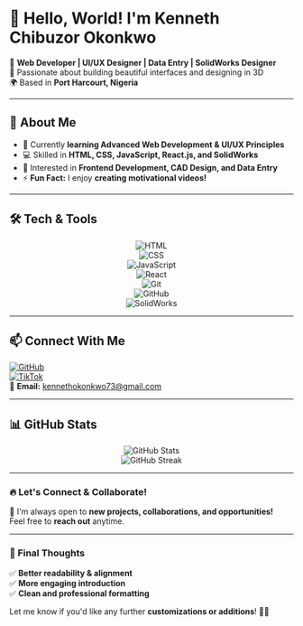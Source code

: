 # 👋 Hello, World! I'm Kenneth Chibuzor Okonkwo  

🚀 **Web Developer | UI/UX Designer | Data Entry | SolidWorks Designer**  
🎨 Passionate about building beautiful interfaces and designing in 3D  
🌍 Based in **Port Harcourt, Nigeria**  

---

## 🔹 About Me  
- 🌱 Currently **learning Advanced Web Development & UI/UX Principles**  
- 💻 Skilled in **HTML, CSS, JavaScript, React.js, and SolidWorks**  
- 🎯 Interested in **Frontend Development, CAD Design, and Data Entry**  
- ⚡ **Fun Fact:** I enjoy **creating motivational videos!**  

---

## 🛠 Tech & Tools  
<div align="center">
  
![HTML](https://img.shields.io/badge/-HTML-orange?style=flat&logo=html5)  
![CSS](https://img.shields.io/badge/-CSS-blue?style=flat&logo=css3)  
![JavaScript](https://img.shields.io/badge/-JavaScript-yellow?style=flat&logo=javascript)  
![React](https://img.shields.io/badge/-React-blue?style=flat&logo=react)  
![Git](https://img.shields.io/badge/-Git-black?style=flat&logo=git)  
![GitHub](https://img.shields.io/badge/-GitHub-lightgrey?style=flat&logo=github)  
![SolidWorks](https://img.shields.io/badge/-SolidWorks-red?style=flat&logo=solidworks)  

</div>

---

## 📫 Connect With Me  
[![GitHub](https://img.shields.io/badge/GitHub-KennethOkonkwo-black?logo=github)](https://github.com/kennewest12)  
[![TikTok](https://img.shields.io/badge/TikTok-kennepcwecc-pink?logo=tiktok)](https://www.tiktok.com/@kennepcwecc)  
📧 **Email:** [kennethokonkwo73@gmail.com](mailto:kennethokonkwo73@gmail.com)  

---

## 📊 GitHub Stats  

<div align="center">

![GitHub Stats](https://github-readme-stats.vercel.app/api?username=kennewest12&show_icons=true&theme=radical)  
![GitHub Streak](https://github-readme-streak-stats.herokuapp.com/?user=kennewest12&theme=radical)  

</div>

---

### 🔥 **Let's Connect & Collaborate!**  
🚀 I'm always open to **new projects, collaborations, and opportunities!**  
Feel free to **reach out** anytime.  

---

### **🎯 Final Thoughts**  
✅ **Better readability & alignment**  
✅ **More engaging introduction**  
✅ **Clean and professional formatting**  

Let me know if you'd like any further **customizations or additions**! 🚀😊
